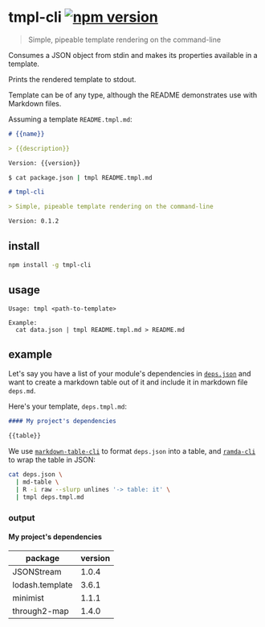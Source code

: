 # tmpl-cli [![npm version](https://badge.fury.io/js/tmpl-cli.svg)](https://www.npmjs.com/package/tmpl-cli)

> Simple, pipeable template rendering on the command-line

Consumes a JSON object from stdin and makes its properties available in a
template.

Prints the rendered template to stdout.

Template can be of any type, although the README demonstrates use with Markdown files.

Assuming a template `README.tmpl.md`:

```markdown
# {{name}}

> {{description}}

Version: {{version}}
```

```sh
$ cat package.json | tmpl README.tmpl.md
```

```markdown
# tmpl-cli

> Simple, pipeable template rendering on the command-line

Version: 0.1.2
```

## install

```sh
npm install -g tmpl-cli
```

## usage

```
Usage: tmpl <path-to-template>

Example:
  cat data.json | tmpl README.tmpl.md > README.md
```

## example

Let's say you have a list of your module's dependencies in
[`deps.json`][deps.json] and want to create a markdown table out of it and
include it in markdown file `deps.md`.

Here's your template, `deps.tmpl.md`:

```markdown
#### My project's dependencies

{{table}}
```

We use [`markdown-table-cli`][markdown-table-cli] to format `deps.json` into
a table, and [`ramda-cli`][ramda-cli] to wrap the table in JSON:

```sh
cat deps.json \
  | md-table \
  | R -i raw --slurp unlines '-> table: it' \
  | tmpl deps.tmpl.md
```

### output

#### My project's dependencies

| package         | version |
| --------------- | ------- |
| JSONStream      | 1.0.4   |
| lodash.template | 3.6.1   |
| minimist        | 1.1.1   |
| through2-map    | 1.4.0   |

[markdown-table-cli]: https://github.com/raine/markdown-table-cli
[deps.json]: https://gist.github.com/2205112af80b094bdc00
[ramda-cli]: https://github.com/raine/ramda-cli
